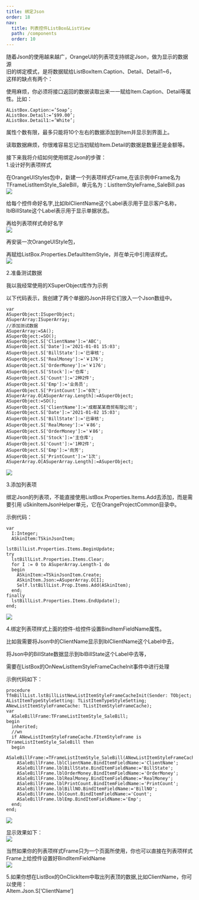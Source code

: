 ```yaml
---
title: 绑定Json
order: 18
nav:
  title: 列表控件ListBox&ListView
  path: /components
  order: 10
---
```


随着Json的使用越来越广，OrangeUI的列表项支持绑定Json，做为显示的数据源  
旧的绑定模式，是将数据赋给ListBoxItem.Caption、Detail、Detail1~6，  
这样的缺点有两个：  

使用麻烦，你必须将接口返回的数据读取出来一一赋给Item.Caption、Detail等属性。比如：  

```delphi | pure
AListBox.Caption:=’Soap’;  
AListBox.Detail:=’$99.00’;  
AListBox.Detail1:=’White’;  
```



属性个数有限，最多只能将10个左右的数据添加到Item并显示到界面上。  

读取数据麻烦，你很难容易忘记当初赋给Item.Detail的数据是数量还是金额等。  


接下来我将介绍如何使用绑定Json的步骤：  
1.设计好列表项样式  

在OrangeUIStyles包中，新建一个列表项样式Frame,在该示例中Frame名为TFrameListItemStyle_SaleBill，单元名为：ListItemStyleFrame_SaleBill.pas  
![](http://www.orangeui.cn/wordpress/wp-content/uploads/2022/03/word-image-40.png)




给每个控件命好名字,比如lblClientName这个Label表示用于显示客户名称，lblBillState这个Label表示用于显示单据状态。  

再给列表项样式命好名字  
![](http://www.orangeui.cn/wordpress/wp-content/uploads/2022/03/word-image-41.png)




再安装一次OrangeUIStyle包， 

再赋给ListBox.Properties.DefaultItemStyle，并在单元中引用该样式。  
![](http://www.orangeui.cn/wordpress/wp-content/uploads/2022/03/word-image-42.png)





 
2.准备测试数据  

我以我经常使用的XSuperObject库作为示例  

以下代码表示，我创建了两个单据的Json并将它们放入一个Json数组中。  

```delphi | pure
var
ASuperObject:ISuperObject;
ASuperArray:ISuperArray;
//添加测试数据
ASuperArray:=SA();
ASuperObject:=SO();
ASuperObject.S['ClientName']:='ABC';
ASuperObject.S['Date']:='2021-01-01 15:03';
ASuperObject.S['BillState']:='已审核';
ASuperObject.S['RealMoney']:='￥176';
ASuperObject.S['OrderMoney']:='￥176';
ASuperObject.S['Stock']:='仓库';
ASuperObject.S['Count']:='2种2件';
ASuperObject.S['Emp']:='业务员';
ASuperObject.S['PrintCount']:='0次';
ASuperArray.O[ASuperArray.Length]:=ASuperObject;
ASuperObject:=SO();
ASuperObject.S['ClientName']:='成都某某商贸有限公司';
ASuperObject.S['Date']:='2021-01-02 15:03';
ASuperObject.S['BillState']:='已审核';
ASuperObject.S['RealMoney']:='￥86';
ASuperObject.S['OrderMoney']:='￥86';
ASuperObject.S['Stock']:='主仓库';
ASuperObject.S['Count']:='1种2件';
ASuperObject.S['Emp']:='向芳';
ASuperObject.S['PrintCount']:='1次';
ASuperArray.O[ASuperArray.Length]:=ASuperObject;
```

![](http://www.orangeui.cn/wordpress/wp-content/uploads/2022/03/word-image-43.png)


 
 
3.添加列表项  

绑定Json的列表项，不能直接使用ListBox.Properties.Items.Add去添加，而是需要引用 uSkinItemJsonHelper单元，它在OrangeProjectCommon目录中。  

示例代码：  

```delphi | pure
var
  I:Integer;
  ASkinItem:TSkinJsonItem;

lstBillList.Properties.Items.BeginUpdate;
try
  lstBillList.Properties.Items.Clear;
  for I := 0 to ASuperArray.Length-1 do
  begin
    ASkinItem:=TSkinJsonItem.Create;
    ASkinItem.Json:=ASuperArray.O[I];
    Self.lstBillList.Prop.Items.Add(ASkinItem);
  end;
finally
  lstBillList.Properties.Items.EndUpdate();
end;
```

![](http://www.orangeui.cn/wordpress/wp-content/uploads/2022/03/word-image-44.png)


 
 
4.绑定列表项样式上面的控件-给控件设置BindItemFieldName属性。  
  
比如我需要将Json中的ClientName显示到lblClientName这个Label中去，  

将Json中的BillState数据显示到lblBillState这个Label中去等，  

需要在ListBox的OnNewListItemStyleFrameCacheInit事件中进行处理  

示例代码如下：  

```delphi | pure
procedure TfmBillList.lstBillListNewListItemStyleFrameCacheInit(Sender: TObject;
AListItemTypeStyleSetting: TListItemTypeStyleSetting;
ANewListItemStyleFrameCache: TListItemStyleFrameCache);
var
  ASaleBillFrame:TFrameListItemStyle_SaleBill;
begin
  inherited;
  //wn
  if ANewListItemStyleFrameCache.FItemStyleFrame is TFrameListItemStyle_SaleBill then
  begin
    ASaleBillFrame:=TFrameListItemStyle_SaleBill(ANewListItemStyleFrameCache.FItemStyleFrame);
    ASaleBillFrame.lblClientName.BindItemFieldName:='ClientName';
    ASaleBillFrame.lblBillState.BindItemFieldName:='BillState';
    ASaleBillFrame.lblOrderMoney.BindItemFieldName:='OrderMoney';
    ASaleBillFrame.lblRealMoney.BindItemFieldName:='RealMoney';
    ASaleBillFrame.lblPrintCount.BindItemFieldName:='PrintCount';
    ASaleBillFrame.lblBillNO.BindItemFieldName:='BillNO';
    ASaleBillFrame.lblCount.BindItemFieldName:='Count';
    ASaleBillFrame.lblEmp.BindItemFieldName:='Emp';
  end;
end;
```

![](http://www.orangeui.cn/wordpress/wp-content/uploads/2022/03/word-image-45.png)





显示效果如下：  
![](http://www.orangeui.cn/wordpress/wp-content/uploads/2022/03/word-image-46.png)









当然如果你的列表项样式Frame只为一个页面所使用，你也可以直接在列表项样式Frame上给控件设置好BindItemFieldName  
![](http://www.orangeui.cn/wordpress/wp-content/uploads/2022/03/word-image-47.png)






 
 
5.如果你想在ListBox的OnClickItem中取出列表顶的数据,比如ClientName，你可以使用：  
AItem.Json.S[‘ClientName’]  



